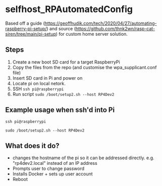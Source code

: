 # selfhost_RPAutomatedConfig


Based off a guide (https://geoffhudik.com/tech/2020/04/27/automating-raspberry-pi-setup/) and source (https://github.com/thnk2wn/rasp-cat-siren/tree/main/pi-setup) for custom home server solution. 


## Steps

1. Create a new boot SD card for a target RaspberryPi 
1. Copy the files from the repo (and customise the wpa_supplicant.conf file)
1. Insert SD card in Pi and power on
1. Locate pi on local netork. 
1. SSH `ssh pi@raspberrypi`
1. Run script `sudo /boot/setup2.sh --host RP4Dev2`

## Example usage when ssh'd into Pi
`ssh pi@raspberrypi`

`sudo /boot/setup2.sh --host RP4Dev2`

## What does it do?
* changes the hostname of the pi so it can be addressed directly. e.g. "rp4dev2.local" instead of an IP address
* Prompts user to change password
* Installs Docker + sets up user account
* Reboot
